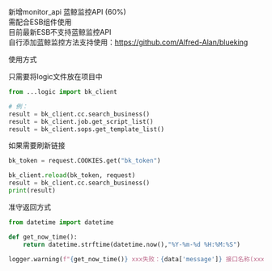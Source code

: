 新增monitor_api 蓝鲸监控API (60%)</br> 
需配合ESB组件使用</br> 
目前最新ESB不支持蓝鲸监控API</br>
自行添加蓝鲸监控方法支持使用：https://github.com/Alfred-Alan/blueking

使用方式 

只需要将logic文件放在项目中

```python
from ...logic import bk_client

# 例：
result = bk_client.cc.search_business()
result = bk_client.job.get_script_list()
result = bk_client.sops.get_template_list()
```

如果需要刷新链接 

```python
bk_token = request.COOKIES.get("bk_token")

bk_client.reload(bk_token, request)
result = bk_client.cc.search_business()
print(result)
```


准守返回方式
```python
from datetime import datetime

def get_now_time():
    return datetime.strftime(datetime.now(),"%Y-%m-%d %H:%M:%S")

logger.warning(f"{get_now_time()} xxx失败：{data['message']} 接口名称(xxx) 请求参数({kwargs}) 返回参数({data})")
```
